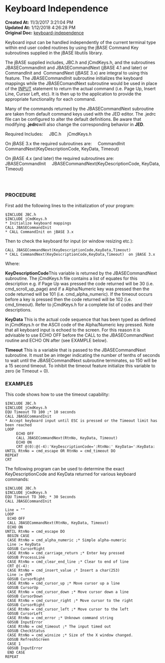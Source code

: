 # Keyboard Independence

**Created At:** 11/3/2017 3:21:04 PM  
**Updated At:** 1/12/2018 4:26:28 PM  
**Original Doc:** [keyboard-independence](https://docs.jbase.com/41717-environment-variables/keyboard-independence)  


Keyboard input can be handled independently of the current terminal type within end user coded routines by using the jBASE Command Key subroutines supplied in the jBASE libutils library.

The jBASE supplied includes, JBC.h and jCmdKeys.h, and the subroutines JBASECommandInit and JBASECommandNext (jBASE 4.1 and later) or CommandInit and  CommandNext (jBASE 3.x) are integral to using this feature. The JBASECommandInit subroutine initializes the keyboard mappings while the JBASEComandNext subroutine would be used in place of the [INPUT](https://https://static.zumasys.com/jbase/r99/knowledgebase/manuals/3.0/30manpages/man/jbc2_INPUT.htm) statement to return the actual command (i.e. Page Up, Insert Line, Cursor Left, etc). It is then up to the application to provide the appropriate functionality for each command.

Many of the commands returned by the JBASECommandNext subroutine are taken from default command keys used with the JED editor. The .jedrc file can be configured to alter the default definitions. Be aware that modifying **.jedrc**will also change the corresponding behavior in **JED**.

Required Includes:
    JBC.h
    jCmdKeys.h

On jBASE 3.x the required subroutines are:
    CommandInit
    CommandNext(KeyDescriptionCode, KeyData, Timeout)

On jBASE 4.x (and later) the required subroutines are:
    JBASECommandInit
    JBASECommandNext(KeyDescriptionCode, KeyData, Timeout)

###  

### PROCEDURE

First add the following lines to the initialization of your program:

```
$INCLUDE JBC.h
$INCLUDE jCmdKeys.h
* Initialize keyboard mappings
CALL JBASECommandInit
* CALL CommandInit on jBASE 3.x
```

Then to check the keyboard for input (or window resizing etc.):

```
CALL JBASECommandNext(KeyDescriptionCode,KeyData,Timeout)
* CALL CommandNext(KeyDescriptionCode,KeyData,Timeout)  on jBASE 3.x
```

Where:

**KeyDescriptionCode**This variable is returned by the JBASECommandNext subroutine. The jCmdKeys.h file contains a list of equates for this description e.g. if Page Up was pressed the code returned will be 30 (i.e. cmd\_scroll\_up\_page) and if a Alpha/Numeric key was pressed then the code returned will be 101 (i.e. cmd\_alpha\_numeric). If the timeout occurs before a key is pressed then the code returned will be 102 (i.e. cmd\_timeout). Refer to jCmdKeys.h for a complete list of codes and their descriptions.

**KeyData**
This is the actual code sequence that has been typed as defined in jCmdKeys.h or the ASCII code of the Alpha/Numeric key pressed. Note that all keyboard input is echoed to the screen. For this reason it is advisable to use ECHO OFF before the CALL to the JBASECommandNext routine and ECHO ON after (see EXAMPLE below).

**Timeout**
This is a variable that is passed to the JBASECommandNext subroutine. It must be an integer indicating the number of tenths of seconds to wait until the JBASECommandNext subroutine terminates, so 150 will be a 15 second timeout. To inhibit the timeout feature initialize this variable to zero (ie Timeout = 0).



### EXAMPLES

This code shows how to use the timeout capability:

```
$INCLUDE JBC.h
$INCLUDE jCmdKeys.h
EQU Timeout TO 100 ;* 10 seconds
CALL JBASECommandInit
* Accept keyboard input until ESC is pressed or the Timeout limit has been reached     
LOOP
     ECHO OFF
     CALL JBASECommandNext(RtnNo, KeyData, Timeout)
     ECHO ON
     CRT @(0):@(-4):'KeyDescriptionCode=':RtnNo:' KeyData=':KeyData:
UNTIL RtnNo = cmd_escape OR RtnNo = cmd_timeout DO
REPEAT
CRT 
```

The following program can be used to determine the exact KeyDescriptionCode and KeyData returned for various keyboard commands:

```
$INCLUDE JBC.h
$INCLUDE jCmdKeys.h
EQU Timeout TO 300; * 30 Seconds
CALL JBASECommandInit

Line = ""
LOOP
 ECHO OFF
 CALL JBASECommandNext(RtnNo, KeyData, Timeout)
 ECHO ON
UNTIL RtnNo = cmd_escape DO
 BEGIN CASE
 CASE RtnNo = cmd_alpha_numeric ;* Simple alpha-numeric
 Line := KeyData
 GOSUB CursorRight
 CASE RtnNo = cmd_carriage_return ;* Enter key pressed
 GOSUB ProcessLine
 CASE RtnNo = cmd_clear_end_line ;* Clear to end of line
 CRT @(-4):
 CASE RtnNo = cmd_insert_value ;* Insert a char(253)
 Line := @VM
 GOSUB CursorRight
 CASE RtnNo = cmd_cursor_up ;* Move cursor up a line
 GOSUB CursorUp
 CASE RtnNo = cmd_cursor_down ;* Move cursor down a line
 GOSUB CursorDown
 CASE RtnNo = cmd_cursor_right ;* Move cursor to the right
 GOSUB CursorRight
 CASE RtnNo = cmd_cursor_left ;* Move cursor to the left
 GOSUB CursorLeft
 CASE RtnNo = cmd_error ;* Unknown command string
 GOSUB InputError
 CASE RtnNo = cmd_timeout ;* The input timed out
 GOSUB CheckStatus
 CASE RtnNo = cmd_winsize ;* Size of the X window changed.
 GOSUB RefreshScreen
 CASE 1
 GOSUB InputError
 END CASE
REPEAT
```
